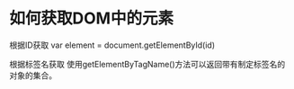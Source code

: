 # 如何获取DOM中的元素

根据ID获取
var element = document.getElementById(id)


根据标签名获取
使用getElementByTagName()方法可以返回带有制定标签名的对象的集合。